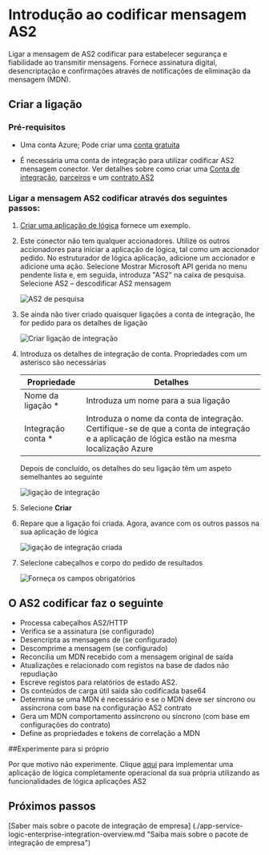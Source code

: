 <properties 
    pageTitle="Saiba mais sobre Enterprise Integration Pack codificar AS2 mensagem Connctor | Aplicação de serviço do Microsoft Azure | Microsoft Azure" 
    description="Saiba como utilizar parceiros de aplicações do pacote de integração de empresa e lógica" 
    services="logic-apps" 
    documentationCenter=".net,nodejs,java"
    authors="padmavc" 
    manager="erikre" 
    editor=""/>

<tags 
    ms.service="logic-apps" 
    ms.workload="integration" 
    ms.tgt_pltfrm="na" 
    ms.devlang="na" 
    ms.topic="article" 
    ms.date="08/15/2016" 
    ms.author="padmavc"/>

# <a name="get-started-with-decode-as2-message"></a>Introdução ao codificar mensagem AS2

Ligar a mensagem de AS2 codificar para estabelecer segurança e fiabilidade ao transmitir mensagens. Fornece assinatura digital, desencriptação e confirmações através de notificações de eliminação da mensagem (MDN).

## <a name="create-the-connection"></a>Criar a ligação

### <a name="prerequisites"></a>Pré-requisitos

* Uma conta Azure; Pode criar uma [conta gratuita](https://azure.microsoft.com/free)

* É necessária uma conta de integração para utilizar codificar AS2 mensagem conector. Ver detalhes sobre como criar uma [Conta de integração](./app-service-logic-enterprise-integration-create-integration-account.md), [parceiros](./app-service-logic-enterprise-integration-partners.md) e um [contrato AS2](./app-service-logic-enterprise-integration-as2.md)

### <a name="connect-to-decode-as2-message-using-the-following-steps"></a>Ligar a mensagem AS2 codificar através dos seguintes passos:

1. [Criar uma aplicação de lógica](./app-service-logic-create-a-logic-app.md) fornece um exemplo.

2. Este conector não tem qualquer accionadores. Utilize os outros accionadores para iniciar a aplicação de lógica, tal como um accionador pedido.  No estruturador de lógica aplicação, adicione um accionador e adicione uma ação.  Selecione Mostrar Microsoft API gerida no menu pendente lista e, em seguida, introduza "AS2" na caixa de pesquisa.  Selecione AS2 – descodificar AS2 mensagem

    ![AS2 de pesquisa](./media/app-service-logic-enterprise-integration-AS2connector/as2decodeimage1.png)

3. Se ainda não tiver criado quaisquer ligações a conta de integração, lhe for pedido para os detalhes de ligação

    ![Criar ligação de integração](./media/app-service-logic-enterprise-integration-AS2connector/as2decodeimage2.png)

4. Introduza os detalhes de integração de conta.  Propriedades com um asterisco são necessárias

  	| Propriedade   | Detalhes |
  	| --------   | ------- |
  	| Nome da ligação *    | Introduza um nome para a sua ligação |
  	| Integração conta * | Introduza o nome da conta de integração. Certifique-se de que a conta de integração e a aplicação de lógica estão na mesma localização Azure |

    Depois de concluído, os detalhes do seu ligação têm um aspeto semelhantes ao seguinte

    ![ligação de integração](./media/app-service-logic-enterprise-integration-AS2connector/as2decodeimage3.png)

5. Selecione **Criar**
    
6. Repare que a ligação foi criada.  Agora, avance com os outros passos na sua aplicação de lógica

    ![ligação de integração criada](./media/app-service-logic-enterprise-integration-AS2connector/as2decodeimage4.png) 

7. Selecione cabeçalhos e corpo do pedido de resultados

    ![Forneça os campos obrigatórios](./media/app-service-logic-enterprise-integration-AS2connector/as2decodeimage5.png) 

## <a name="the-as2-decode-does-the-following"></a>O AS2 codificar faz o seguinte

* Processa cabeçalhos AS2/HTTP
* Verifica se a assinatura (se configurado)
* Desencripta as mensagens de (se configurado)
* Descomprime a mensagem (se configurado)
* Reconcilia um MDN recebido com a mensagem original de saída
* Atualizações e relacionado com registos na base de dados não repudiação
* Escreve registos para relatórios de estado AS2.
* Os conteúdos de carga útil saída são codificada base64
* Determina se uma MDN é necessário e se o MDN deve ser síncrono ou assíncrona com base na configuração AS2 contrato
* Gera um MDN comportamento assíncrono ou síncrono (com base em configurações do contrato)
* Define as propriedades e tokens de correlação a MDN

##<a name="try-it-for-yourself"></a>Experimente para si próprio

Por que motivo não experimente. Clique [aqui](https://azure.microsoft.com/documentation/templates/201-logic-app-as2-send-receive/) para implementar uma aplicação de lógica completamente operacional da sua própria utilizando as funcionalidades de lógica aplicações AS2 

## <a name="next-steps"></a>Próximos passos

[Saber mais sobre o pacote de integração de empresa] (./app-service-logic-enterprise-integration-overview.md "Saiba mais sobre o pacote de integração de empresa") 